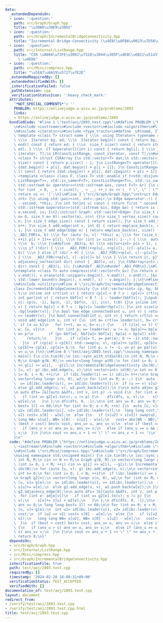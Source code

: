 ```yaml
---
data:
  _extendedDependsOn:
  - icon: ':question:'
    path: src/Graph/Graph.hpp
    title: "\u30B0\u30E9\u30D5"
  - icon: ':question:'
    path: src/Graph/IncrementalBridgeConnectivity.hpp
    title: "Incremental-Bridge-Connectivity (\u4E8C\u8FBA\u9023\u7D50\u6210\u5206)"
  - icon: ':question:'
    path: src/Internal/ListRange.hpp
    title: "CSR \u8868\u73FE\u3092\u7528\u3044\u305F\u4E8C\u6B21\u5143\u914D\u5217\
      \ \u4ED6"
  - icon: ':question:'
    path: src/Misc/compress.hpp
    title: "\u5EA7\u6A19\u5727\u7E2E"
  _extendedRequiredBy: []
  _extendedVerifiedWith: []
  _isVerificationFailed: false
  _pathExtension: cpp
  _verificationStatusIcon: ':heavy_check_mark:'
  attributes:
    '*NOT_SPECIAL_COMMENTS*': ''
    PROBLEM: https://onlinejudge.u-aizu.ac.jp/problems/2893
    links:
    - https://onlinejudge.u-aizu.ac.jp/problems/2893
  bundledCode: "#line 1 \"test/aoj/2893.test.cpp\"\n#define PROBLEM \"https://onlinejudge.u-aizu.ac.jp/problems/2893\"\
    \n#include <iostream>\n#include <vector>\n#include <algorithm>\n#line 4 \"src/Internal/ListRange.hpp\"\
    \n#include <iterator>\n#include <type_traits>\n#define _LR(name, IT, CT) \\\n\
    \ template <class T> struct name { \\\n  using Iterator= typename std::vector<T>::IT;\
    \ \\\n  Iterator bg, ed; \\\n  Iterator begin() const { return bg; } \\\n  Iterator\
    \ end() const { return ed; } \\\n  size_t size() const { return std::distance(bg,\
    \ ed); } \\\n  CT &operator[](int i) const { return bg[i]; } \\\n }\n_LR(ListRange,\
    \ iterator, T);\n_LR(ConstListRange, const_iterator, const T);\n#undef _LR\ntemplate\
    \ <class T> struct CSRArray {\n std::vector<T> dat;\n std::vector<int> p;\n size_t\
    \ size() const { return p.size() - 1; }\n ListRange<T> operator[](int i) { return\
    \ {dat.begin() + p[i], dat.begin() + p[i + 1]}; }\n ConstListRange<T> operator[](int\
    \ i) const { return {dat.cbegin() + p[i], dat.cbegin() + p[i + 1]}; }\n};\ntemplate\
    \ <template <class> class F, class T> std::enable_if_t<std::disjunction_v<std::is_same<F<T>,\
    \ ListRange<T>>, std::is_same<F<T>, ConstListRange<T>>, std::is_same<F<T>, CSRArray<T>>>,\
    \ std::ostream &> operator<<(std::ostream &os, const F<T> &r) {\n os << '[';\n\
    \ for (int _= 0, __= r.size(); _ < __; ++_) os << (_ ? \", \" : \"\") << r[_];\n\
    \ return os << ']';\n}\n#line 3 \"src/Graph/Graph.hpp\"\nstruct Edge: std::pair<int,\
    \ int> {\n using std::pair<int, int>::pair;\n Edge &operator--() { return --first,\
    \ --second, *this; }\n int to(int v) const { return first ^ second ^ v; }\n friend\
    \ std::istream &operator>>(std::istream &is, Edge &e) { return is >> e.first >>\
    \ e.second, is; }\n};\nstruct Graph: std::vector<Edge> {\n size_t n;\n Graph(size_t\
    \ n= 0, size_t m= 0): vector(m), n(n) {}\n size_t vertex_size() const { return\
    \ n; }\n size_t edge_size() const { return size(); }\n size_t add_vertex() { return\
    \ n++; }\n size_t add_edge(int s, int d) { return emplace_back(s, d), size() -\
    \ 1; }\n size_t add_edge(Edge e) { return emplace_back(e), size() - 1; }\n#define\
    \ _ADJ_FOR(a, b) \\\n for (auto [u, v]: *this) a; \\\n for (size_t i= 0; i < n;\
    \ ++i) p[i + 1]+= p[i]; \\\n for (int i= size(); i--;) { \\\n  auto [u, v]= (*this)[i];\
    \ \\\n  b; \\\n }\n#define _ADJ(a, b) \\\n vector<int> p(n + 1), c(size() << !dir);\
    \ \\\n if (!dir) { \\\n  _ADJ_FOR((++p[u], ++p[v]), (c[--p[u]]= a, c[--p[v]]=\
    \ b)) \\\n } else if (dir > 0) { \\\n  _ADJ_FOR(++p[u], c[--p[u]]= a) \\\n } else\
    \ { \\\n  _ADJ_FOR(++p[v], c[--p[v]]= b) \\\n } \\\n return {c, p}\n CSRArray<int>\
    \ adjacency_vertex(int dir) const { _ADJ(v, u); }\n CSRArray<int> adjacency_edge(int\
    \ dir) const { _ADJ(i, i); }\n#undef _ADJ\n#undef _ADJ_FOR\n};\n#line 4 \"src/Misc/compress.hpp\"\
    \ntemplate <class T> auto compress(std::vector<T> &v) {\n return std::sort(v.begin(),\
    \ v.end()), v.erase(std::unique(v.begin(), v.end()), v.end()), [&v](T x) { return\
    \ std::lower_bound(v.begin(), v.end(), x) - v.begin(); };\n}\n#line 2 \"src/Graph/IncrementalBridgeConnectivity.hpp\"\
    \n#include <utility>\n#line 4 \"src/Graph/IncrementalBridgeConnectivity.hpp\"\n\
    class IncrementalBridgeConnectivity {\n std::vector<int> cp, bp, bbf, z;\n int\
    \ t;\n inline int crt(int v) { return cp[v] < 0 ? v : cp[v]= crt(cp[v]); }\n inline\
    \ int par(int v) { return bbf[v] < 0 ? -1 : leader(bbf[v]); }\npublic:\n IncrementalBridgeConnectivity(int\
    \ n): cp(n, -1), bp(n, -1), bbf(n, -1), z(n), t(0) {}\n inline int leader(int\
    \ v) { return bp[v] < 0 ? v : bp[v]= leader(bp[v]); }\n int size(int v) { return\
    \ -bp[leader(v)]; }\n bool two_edge_connected(int u, int v) { return leader(u)\
    \ == leader(v); }\n bool connected(int u, int v) { return crt(u) == crt(v); }\n\
    \ void add_edge(int u, int v) {\n  int a= crt(u= leader(u)), b= crt(v= leader(v));\n\
    \  if (a == b)\n   for (++t, a= u, b= v;;) {\n    if (z[a] == t) {\n     for (int\
    \ w: {u, v})\n      for (int p; w= leader(w), w != a; bp[a]+= bp[w], bp[w]= a,\
    \ w= p)\n       if (p= bbf[w], bbf[w]= bbf[a]; bp[a] > bp[w]) std::swap(w, a);\n\
    \     return;\n    }\n    if (z[a]= t, a= par(a); b != -1) std::swap(a, b);\n\
    \   }\n  if (cp[a] < cp[b]) std::swap(u, v), cp[a]+= cp[b], cp[b]= a;\n  else\
    \ cp[b]+= cp[a], cp[a]= b;\n  for (int p; u != -1; u= p) p= par(u), bbf[u]= v,\
    \ v= u;\n }\n};\n#line 8 \"test/aoj/2893.test.cpp\"\nusing namespace std;\nsigned\
    \ main() {\n cin.tie(0);\n ios::sync_with_stdio(0);\n int N, M;\n cin >> N >>\
    \ M;\n Graph g(N, M);\n vector<long long> w(M);\n for (int i= 0; i < M; ++i) cin\
    \ >> g[i] >> w[i], --g[i];\n IncrementalBridgeConnectivity ibc(N);\n for (auto\
    \ [u, v]: g) ibc.add_edge(u, v);\n\n vector<int> id(N);\n int n= 0;\n for (int\
    \ i= 0; i < N; ++i)\n  if (ibc.leader(i) == i) id[i]= n++;\n\n Graph g2(n);\n\
    \ vector<long long> s(n, 0), w2;\n for (int e= M; e--;) {\n  auto [u, v]= g[e];\n\
    \  u= id[ibc.leader(u)], v= id[ibc.leader(v)];\n  if (u == v) s[u]+= w[e];\n \
    \ else g2.add_edge(u, v), w2.push_back(w[e]);\n }\n\n auto adje= g2.adjacency_edge(0);\n\
    \n auto dfs= [&](auto &&dfs, int v, int p) -> void {\n  for (int e: adje[v])\n\
    \   if (int u= g2[e].to(v); u != p) {\n    dfs(dfs, u, v);\n    s[v]+= s[u] +\
    \ w2[e];\n   }\n };\n dfs(dfs, 0, -1);\n\n int ans_u= 0, ans_v= 0;\n long long\
    \ best= 1ll << 60;\n\n for (int e= 0; e < M; ++e) {\n  auto [u, v]= g[e];\n  int\
    \ u2= id[ibc.leader(u)], v2= id[ibc.leader(v)];\n  long long cost;\n  if (u2 ==\
    \ v2) cost= s[0] - w[e];\n  else {\n   if (s[u2] > s[v2]) swap(u2, v2);\n   long\
    \ long WA= s[u2], WB= s[0] - s[u2] - w[e];\n   cost= abs(WA - WB);\n  }\n  if\
    \ (best > cost) best= cost, ans_u= u, ans_v= v;\n  else if (best == cost) {\n\
    \   if (ans_u > u) ans_u= u, ans_v= v;\n   else if (ans_u == u && ans_v > v) ans_v=\
    \ v;\n  }\n }\n\n cout << ans_u + 1 << \" \" << ans_v + 1 << '\\n';\n return 0;\n\
    }\n"
  code: "#define PROBLEM \"https://onlinejudge.u-aizu.ac.jp/problems/2893\"\n#include\
    \ <iostream>\n#include <vector>\n#include <algorithm>\n#include \"src/Graph/Graph.hpp\"\
    \n#include \"src/Misc/compress.hpp\"\n#include \"src/Graph/IncrementalBridgeConnectivity.hpp\"\
    \nusing namespace std;\nsigned main() {\n cin.tie(0);\n ios::sync_with_stdio(0);\n\
    \ int N, M;\n cin >> N >> M;\n Graph g(N, M);\n vector<long long> w(M);\n for\
    \ (int i= 0; i < M; ++i) cin >> g[i] >> w[i], --g[i];\n IncrementalBridgeConnectivity\
    \ ibc(N);\n for (auto [u, v]: g) ibc.add_edge(u, v);\n\n vector<int> id(N);\n\
    \ int n= 0;\n for (int i= 0; i < N; ++i)\n  if (ibc.leader(i) == i) id[i]= n++;\n\
    \n Graph g2(n);\n vector<long long> s(n, 0), w2;\n for (int e= M; e--;) {\n  auto\
    \ [u, v]= g[e];\n  u= id[ibc.leader(u)], v= id[ibc.leader(v)];\n  if (u == v)\
    \ s[u]+= w[e];\n  else g2.add_edge(u, v), w2.push_back(w[e]);\n }\n\n auto adje=\
    \ g2.adjacency_edge(0);\n\n auto dfs= [&](auto &&dfs, int v, int p) -> void {\n\
    \  for (int e: adje[v])\n   if (int u= g2[e].to(v); u != p) {\n    dfs(dfs, u,\
    \ v);\n    s[v]+= s[u] + w2[e];\n   }\n };\n dfs(dfs, 0, -1);\n\n int ans_u= 0,\
    \ ans_v= 0;\n long long best= 1ll << 60;\n\n for (int e= 0; e < M; ++e) {\n  auto\
    \ [u, v]= g[e];\n  int u2= id[ibc.leader(u)], v2= id[ibc.leader(v)];\n  long long\
    \ cost;\n  if (u2 == v2) cost= s[0] - w[e];\n  else {\n   if (s[u2] > s[v2]) swap(u2,\
    \ v2);\n   long long WA= s[u2], WB= s[0] - s[u2] - w[e];\n   cost= abs(WA - WB);\n\
    \  }\n  if (best > cost) best= cost, ans_u= u, ans_v= v;\n  else if (best == cost)\
    \ {\n   if (ans_u > u) ans_u= u, ans_v= v;\n   else if (ans_u == u && ans_v >\
    \ v) ans_v= v;\n  }\n }\n\n cout << ans_u + 1 << \" \" << ans_v + 1 << '\\n';\n\
    \ return 0;\n}"
  dependsOn:
  - src/Graph/Graph.hpp
  - src/Internal/ListRange.hpp
  - src/Misc/compress.hpp
  - src/Graph/IncrementalBridgeConnectivity.hpp
  isVerificationFile: true
  path: test/aoj/2893.test.cpp
  requiredBy: []
  timestamp: '2024-02-20 18:08:31+09:00'
  verificationStatus: TEST_ACCEPTED
  verifiedWith: []
documentation_of: test/aoj/2893.test.cpp
layout: document
redirect_from:
- /verify/test/aoj/2893.test.cpp
- /verify/test/aoj/2893.test.cpp.html
title: test/aoj/2893.test.cpp
---
```

